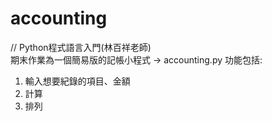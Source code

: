 # accounting
// Python程式語言入門(林百祥老師) \
期末作業為一個簡易版的記帳小程式 -> accounting.py
功能包括:
1. 輸入想要紀錄的項目、金額
2. 計算
3. 排列